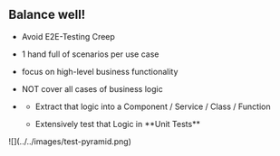 ## Balance well! 

<div class="horizontal-2">
    <div>
        <ul>
            <li><p>Avoid E2E-Testing Creep</p></li>
            <li><p>1 hand full of scenarios per use case</p></li>
            <li><p>focus on high-level business functionality</p></li>
            <li><p>NOT cover all cases of business logic</p></li>
            <li><ul>
                <li><p>Extract that logic into a Component / Service / Class / Function</p></li>
                <li><p>Extensively test that Logic in **Unit Tests**</p></li>
            </ul></li>
        </ul>    
    </div>
    <div>
      ![](../../images/test-pyramid.png)
    </div>
</div>
